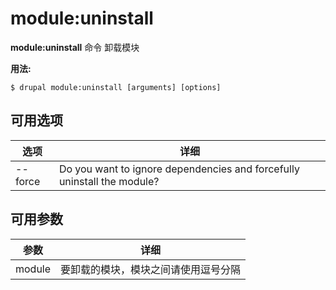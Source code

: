 # module:uninstall
**module:uninstall** 命令 卸载模块

**用法:**
```
$ drupal module:uninstall [arguments] [options] 
```

## 可用选项
选项 | 详细
-------|-------------
--force | Do you want to ignore dependencies and forcefully uninstall the module?

## 可用参数
参数 | 详细
---------|-------------
module | 要卸载的模块，模块之间请使用逗号分隔
